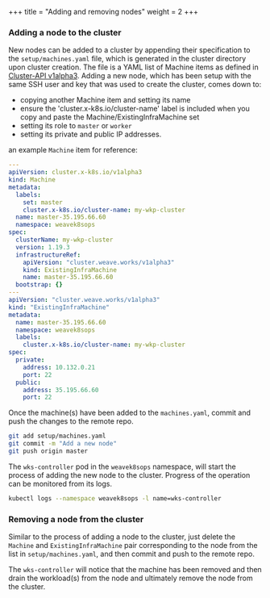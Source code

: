 +++
title = "Adding and removing nodes"
weight = 2
+++

### Adding a node to the cluster

New nodes can be added to a cluster by appending their specification to the `setup/machines.yaml` file,
which is generated in the cluster directory upon cluster creation.
The file is a YAML list of Machine items as defined in [Cluster-API v1alpha3](https://cluster-api.sigs.k8s.io/developer/architecture/controllers/machine.html).
Adding a new node, which has been setup with the same SSH user and key that was used to create the cluster, comes down to:

- copying another Machine item and setting its name
- ensure the 'cluster.x-k8s.io/cluster-name' label is included when you copy and paste the Machine/ExistingInfraMachine set
- setting its role to `master` or `worker`
- setting its private and public IP addresses.

an example `Machine` item for reference:

```yaml
---
apiVersion: cluster.x-k8s.io/v1alpha3
kind: Machine
metadata:
  labels:
    set: master
    cluster.x-k8s.io/cluster-name: my-wkp-cluster
  name: master-35.195.66.60
  namespace: weavek8sops
spec:
  clusterName: my-wkp-cluster
  version: 1.19.3
  infrastructureRef:
    apiVersion: "cluster.weave.works/v1alpha3"
    kind: ExistingInfraMachine
    name: master-35.195.66.60
  bootstrap: {}
---
apiVersion: "cluster.weave.works/v1alpha3"
kind: "ExistingInfraMachine"
metadata:
  name: master-35.195.66.60
  namespace: weavek8sops
  labels:
    cluster.x-k8s.io/cluster-name: my-wkp-cluster
spec:
  private:
    address: 10.132.0.21
    port: 22
  public:
    address: 35.195.66.60
    port: 22
```

Once the machine(s) have been added to the `machines.yaml`, commit and push the changes to the remote repo.

```bash
git add setup/machines.yaml
git commit -m "Add a new node"
git push origin master
```

The `wks-controller` pod in the `weavek8sops` namespace, will start the process of adding the new node to the cluster.
Progress of the operation can be monitored from its logs.

```bash
kubectl logs --namespace weavek8sops -l name=wks-controller
```

### Removing a node from the cluster

Similar to the process of adding a node to the cluster, just delete the `Machine` and `ExistingInfraMachine` pair corresponding to the node
from the list in `setup/machines.yaml`, and then commit and push to the remote repo.

The `wks-controller` will notice that the machine has been removed and then drain the workload(s) from the node and ultimately remove the node from the cluster.
